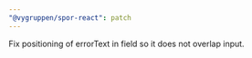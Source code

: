 ```yaml
---
"@vygruppen/spor-react": patch
---
```


Fix positioning of errorText in field so it does not overlap input.
